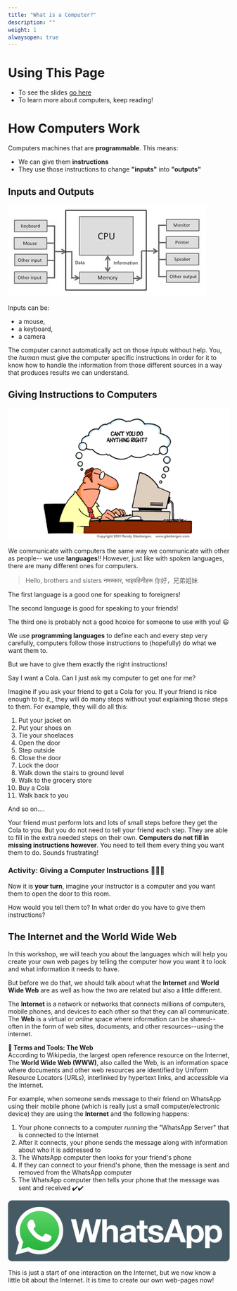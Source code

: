 ```yaml
---
title: "What is a Computer?"
description: ""
weight: 1
alwaysopen: true
---
```


# Using This Page
- To see the slides [go here](/static/slides/01-computers.org)
- To learn more about computers, keep reading!

# How Computers Work

Computers machines that are **programmable**. This means:
- We can give them **instructions**
- They use those instructions to change **"inputs"** into **"outputs"** 

## Inputs and Outputs

![Logical representation of the parts of a computer](./images/computer.jpg)

Inputs can be:
-  a mouse, 
-  a keyboard, 
-  a camera

The computer cannot automatically act on those _inputs_ without help. You, the _human_ must give the computer specific instructions in order for it to know how to handle the information from those different sources in a way that produces results we can understand.

## Giving Instructions to Computers

![Person and computer both thinking 'can't you do anything right?'](./images/interaction.gif)

We communicate with computers the same way we communicate with other as people-- we use **languages**!! However, just like with spoken languages, there are many different ones for computers.

> Hello, brothers and sisters
> नमस्कार, भाइबहिनीहरू
> 你好，兄弟姐妹

The first language is a good one for speaking to foreigners!

The second language is good for speaking to your friends!

The third one is probably not a good hcoice for someone to use with you! :smiley:

We use **programming languages** to define each and every step very carefully, computers follow those instructions to (hopefully) do what we want them to.

But we have to give them exactly the right instructions!

Say I want a Cola. Can I just ask my computer to get one for me? 

Imagine if you ask your friend to get a Cola for you. If your friend is nice enough to to it,, they will do many steps without yout explaining those steps to them. For example, they will do all this:

1. Put your jacket on
1. Put your shoes on
1. Tie your shoelaces
1. Open the door
1. Step outside
1. Close the door
1. Lock the door
1. Walk down the stairs to ground level
1. Walk to the grocery store
1. Buy a Cola
1. Walk back to you

And so on....

Your friend must perform lots and lots of small steps before they get the Cola to you. But you do not need to tell your friend each step. They are able to fill in the extra needed steps on their own. **Computers do not fill in missing instructions however**. You need to tell them every thing you want them to do. Sounds frustrating!

### Activity: Giving a Computer Instructions 🏃🏾‍♀️

Now it is **your turn**, imagine your instructor is a computer and you want them to open the door to this room.

How would you tell them to? In what order do you have to give them instructions?

## The Internet and the World Wide Web

In this workshop, we will teach you about the languages which will help you create your own web pages by telling the computer how you want it to look and what information it needs to have.

But before we do that, we should talk about what the **Internet** and  **World Wide Web** are as well as how the two are related but also a little different.

The **Internet** is a network or networks that connects millions of computers, mobile phones, and devices to each other so that they can all communicate. The **Web** is a virtual or _online_ space where information can be shared--often in the form of web sites, documents, and other resources--using the internet.

<div class="alert alert-info">
  <strong>🔖 Terms and Tools: The Web</strong><br />
  According to Wikipedia, the largest open reference resource on the Internet, The <strong>World Wide Web (WWW)</strong>, also called the Web, is an information space where documents and other web resources are identified by Uniform Resource Locators (URLs), interlinked by hypertext links, and accessible via the Internet.
</div>

For example, when someone sends message to their friend on WhatsApp using their mobile phone (which is really just a small computer/electronic device) they are using the **Internet** and the following happens:

1. Your phone connects to a computer *running* the "WhatsApp Server" that is connected to the Internet
1. After it connects, your phone sends the message along with information about who it is addressed to
1. The WhatsApp computer then looks for your friend's phone
1. If they can connect to your friend's phone, then the message is sent and removed from the WhatsApp computer
1. The WhatsApp computer then tells your phone that the message was sent and received ✔️✔️

![WhatsApp logo](./images/whatsapp_logo.png)

This is just a start of one interaction on the Internet, but we now know a little bit about the Internet. It is time to create our own web-pages now!

